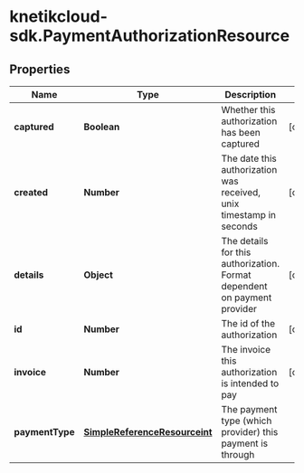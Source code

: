 # knetikcloud-sdk.PaymentAuthorizationResource

## Properties
Name | Type | Description | Notes
------------ | ------------- | ------------- | -------------
**captured** | **Boolean** | Whether this authorization has been captured | [optional] 
**created** | **Number** | The date this authorization was received, unix timestamp in seconds | [optional] 
**details** | **Object** | The details for this authorization. Format dependent on payment provider | [optional] 
**id** | **Number** | The id of the authorization | [optional] 
**invoice** | **Number** | The invoice this authorization is intended to pay | [optional] 
**paymentType** | [**SimpleReferenceResourceint**](SimpleReferenceResourceint.md) | The payment type (which provider) this payment is through | 



